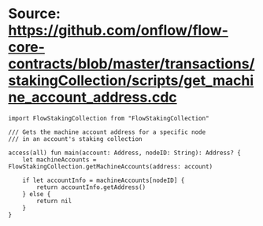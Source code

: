 # Source: https://github.com/onflow/flow-core-contracts/blob/master/transactions/stakingCollection/scripts/get_machine_account_address.cdc

```
import FlowStakingCollection from "FlowStakingCollection"

/// Gets the machine account address for a specific node
/// in an account's staking collection

access(all) fun main(account: Address, nodeID: String): Address? {
    let machineAccounts = FlowStakingCollection.getMachineAccounts(address: account)

    if let accountInfo = machineAccounts[nodeID] {
        return accountInfo.getAddress()
    } else {
        return nil
    }
}

```